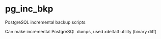 # pg_inc_bkp
PostgreSQL incremental backup scripts

Can make incremental PostgreSQL dumps, used xdelta3 utility (binary diff)
